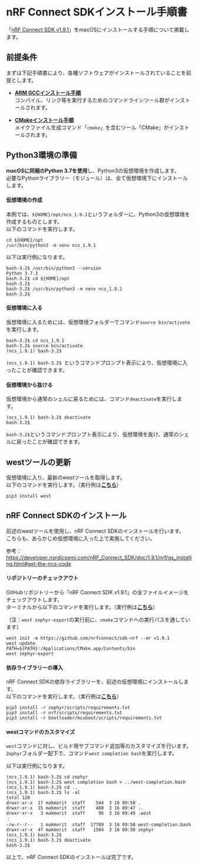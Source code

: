 # nRF Connect SDKインストール手順書

「[nRF Connect SDK v1.9.1](https://developer.nordicsemi.com/nRF_Connect_SDK/doc/1.9.1/nrf/)」をmacOSにインストールする手順について掲載します。

## 前提条件

まずは下記手順書により、各種ソフトウェアがインストールされていることを前提とします。<br>

- <b>[ARM GCCインストール手順](../nRF52840_app/ARMGCCINST.md)</b><br>
コンパイル、リンク等を実行するためのコマンドラインツール群がインストールされます。

- <b>[CMakeインストール手順](../nRF5340_app/INSTALLCMAKE.md)</b><br>
メイクファイル生成コマンド「`cmake`」を含むツール「CMake」がインストールされます。

## Python3環境の準備

<b>macOSに同梱のPython 3.7を使用</b>し、Python3の仮想環境を作成します。<br>
必要なPythonライブラリー（モジュール）は、全て仮想環境下にインストールします。

#### 仮想環境の作成

本例では、`${HOME}/opt/ncs_1.9.1`というフォルダーに、Python3の仮想環境を作成するものとします。<br>
以下のコマンドを実行します。

```
cd ${HOME}/opt
/usr/bin/python3 -m venv ncs_1.9.1
```

以下は実行例になります。

```
bash-3.2$ /usr/bin/python3 --version
Python 3.7.3
bash-3.2$ cd ${HOME}/opt
bash-3.2$
bash-3.2$ /usr/bin/python3 -m venv ncs_1.9.1
bash-3.2$
```

#### 仮想環境に入る

仮想環境に入るためには、仮想環境フォルダーでコマンド`source bin/activate`を実行します。

```
bash-3.2$ cd ncs_1.9.1
bash-3.2$ source bin/activate
(ncs_1.9.1) bash-3.2$
```

`(ncs_1.9.1) bash-3.2$ `というコマンドプロンプト表示により、仮想環境に入ったことが確認できます。

#### 仮想環境から抜ける

仮想環境から通常のシェルに戻るためには、コマンド`deactivate`を実行します。

```
(ncs_1.9.1) bash-3.2$ deactivate
bash-3.2$
```

`bash-3.2$`というコマンドプロンプト表示により、仮想環境を抜け、通常のシェルに戻ったことが確認できます。

## westツールの更新

仮想環境に入り、最新のwestツールを取得します。<br>
以下のコマンドを実行します。（実行例は<b>[こちら](assets01/install_west.log)</b>）

```
pip3 install west
```

## nRF Connect SDKのインストール

前述のwestツールを使用し、nRF Connect SDKのインストールを行います。<br>
こちらも、あらかじめ仮想環境に入った上で実施してください。

参考：https://developer.nordicsemi.com/nRF_Connect_SDK/doc/1.9.1/nrf/gs_installing.html#get-the-ncs-code

#### リポジトリーのチェックアウト

GitHubリポジトリーから「nRF Connect SDK v1.9.1」の全ファイルイメージをチェックアウトします。<br>
ターミナルから以下のコマンドを実行します。（実行例は<b>[こちら](assets01/west.log)</b>）

（注：`west zephyr-export`の実行前に、`cmake`コマンドへの実行パスを通しています）

```
west init -m https://github.com/nrfconnect/sdk-nrf --mr v1.9.1
west update
PATH=${PATH}:/Applications/CMake.app/Contents/bin
west zephyr-export
```

#### 依存ライブラリーの導入

nRF Connect SDKの依存ライブラリーを、前述の仮想環境にインストールします。<br>
以下のコマンドを実行します。（実行例は<b>[こちら](assets01/pip3.log)</b>）

```
pip3 install -r zephyr/scripts/requirements.txt
pip3 install -r nrf/scripts/requirements.txt
pip3 install -r bootloader/mcuboot/scripts/requirements.txt
```

#### westコマンドのカスタマイズ

`west`コマンドに対し、ビルド用サブコマンド追加等のカスタマイズを行います。<br>
`Zephyr`フォルダー配下で、コマンド`west completion bash`を実行します。

以下は実行例になります。

```
(ncs_1.9.1) bash-3.2$ cd zephyr
(ncs_1.9.1) bash-3.2$ west completion bash > ../west-completion.bash
(ncs_1.9.1) bash-3.2$ cd ..
(ncs_1.9.1) bash-3.2$ ls -al
total 120
drwxr-xr-x  17 makmorit  staff    544  3 16 09:58 .
drwxr-xr-x  15 makmorit  staff    480  3 16 09:47 ..
drwxr-xr-x   3 makmorit  staff     96  3 16 09:49 .west
：
-rw-r--r--   1 makmorit  staff  17789  3 16 09:58 west-completion.bash
drwxr-xr-x  47 makmorit  staff   1504  3 16 09:50 zephyr
(ncs_1.9.1) bash-3.2$
(ncs_1.9.1) bash-3.2$ deactivate
bash-3.2$
```

以上で、nRF Connect SDKのインストールは完了です。

